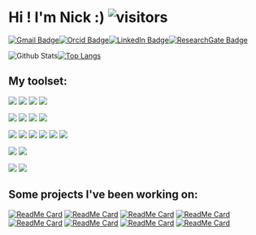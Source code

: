 # Hi ! I'm Nick :) ![visitors](https://visitor-badge.glitch.me/badge?page_id=zokin)
[![Gmail Badge](https://img.shields.io/badge/-nzioulis@gmail.com-c14438?style=plastic-square&logo=Gmail&logoColor=white&link=mailto:nzioulis@gmail.com)](mailto:nzioulis@gmail.com)[![Orcid Badge](https://img.shields.io/badge/-0000.0002.7898.9344-c14438?style=plastic-square&logo=orcid&logoColor=white&color=A6CE39)](https://orcid.org/0000-0002-7898-9344)[![LinkedIn Badge](https://img.shields.io/badge/-nick-c14438?style=plastic-square&logo=linkedin&logoColor=white&color=0077B5)](https://www.linkedin.com/in/nikolaos-zioulis)[![ResearchGate Badge](https://img.shields.io/badge/-nikolaos-c14438?style=plastic-square&logo=researchgate&logoColor=white&color=00CCBB)](https://www.researchgate.net/profile/Nikolaos_Zioulis)

![Github Stats](https://github-readme-stats.vercel.app/api?username=zokin&count_private=true&show_icons=true&theme=tokyonight)[![Top Langs](https://github-readme-stats.vercel.app/api/top-langs/?username=zokin&theme=tokyonight&langs_count=2)](https://github.com/zokin)

## My toolset:
![](https://img.shields.io/badge/Editor-VisualStudio-informational?style=flat&logo=visual-studio&logoColor=white&color=2bbc8a)
![](https://img.shields.io/badge/Editor-VisualStudioCode-informational?style=flat&logo=visual-studio-code&logoColor=white&color=2bbc8a)
![](https://img.shields.io/badge/Editor-Unity3D-informational?style=flat&logo=unity&logoColor=white&color=2bbc8a)
![](https://img.shields.io/badge/Editor-Blender-informational?style=flat&logo=blender&logoColor=white&color=2bbc8a)

![](https://img.shields.io/badge/Code-C++-informational?style=flat&logo=c%2B%2B&logoColor=white&color=2bbc8a)
![](https://img.shields.io/badge/Code-Python-informational?style=flat&logo=python&logoColor=white&color=2bbc8a)
![](https://img.shields.io/badge/Code-Csharp-informational?style=flat&logo=c-sharp&logoColor=white&color=2bbc8a)
![](https://img.shields.io/badge/Code-Tex-informational?style=flat&logo=latex&logoColor=white&color=2bbc8a)

![](https://img.shields.io/badge/Lib-ReactiveX-informational?style=flat&logo=reactivex&logoColor=white&color=2bbc8a)
![](https://img.shields.io/badge/Lib-PyTorch-informational?style=flat&logo=pytorch&logoColor=white&color=2bbc8a)
![](https://img.shields.io/badge/Lib-Cuda-informational?style=flat&logo=nvidia&logoColor=white&color=2bbc8a)
![](https://img.shields.io/badge/Lib-Boost-informational?style=flat&logo=boost&logoColor=white&color=2bbc8a)
![](https://img.shields.io/badge/Lib-OpenGL-informational?style=flat&logo=opengl&logoColor=white&color=2bbc8a)
![](https://img.shields.io/badge/Lib-Numpy-informational?style=flat&logo=numpy&logoColor=white&color=2bbc8a)

![](https://img.shields.io/badge/Tools-CMake-informational?style=flat&logo=cmake&logoColor=white&color=2bbc8a)
![](https://img.shields.io/badge/Tools-Docker-informational?style=flat&logo=docker&logoColor=white&color=2bbc8a)

![](https://img.shields.io/badge/OS-Windows-informational?style=flat&logo=windows&logoColor=white&color=2bbc8a)
![](https://img.shields.io/badge/OS-Ubuntu-informational?style=flat&logo=ubuntu&logoColor=white&color=2bbc8a)

## Some projects I've been working on:

[![ReadMe Card](https://github-readme-stats.vercel.app/api/pin/?username=VCL3D&repo=VolumetricCapture&title_color=ffffff&text_color=c9cacc&icon_color=2bbc8a&bg_color=1d1f21)](https://vcl3d.github.io/VolumetricCapture/)
[![ReadMe Card](https://github-readme-stats.vercel.app/api/pin/?username=alexd314&repo=nevergrad&title_color=ffffff&text_color=c9cacc&icon_color=2bbc8a&bg_color=1d1f21)](https://alexd314.github.io/nevergrad/)
[![ReadMe Card](https://github-readme-stats.vercel.app/api/pin/?username=VCL3D&repo=DeepDepthDenoising&title_color=ffffff&text_color=c9cacc&icon_color=2bbc8a&bg_color=1d1f21)](https://vcl3d.github.io/DeepDepthDenoising/)
[![ReadMe Card](https://github-readme-stats.vercel.app/api/pin/?username=VCL3D&repo=StructureNet&title_color=ffffff&text_color=c9cacc&icon_color=2bbc8a&bg_color=1d1f21)](https://vcl3d.github.io/StructureNet/)
[![ReadMe Card](https://github-readme-stats.vercel.app/api/pin/?username=VCL3D&repo=DeepPanoramaLighting&title_color=ffffff&text_color=c9cacc&icon_color=2bbc8a&bg_color=1d1f21)](https://vcl3d.github.io/DeepPanoramaLighting/)
[![ReadMe Card](https://github-readme-stats.vercel.app/api/pin/?username=VCL3D&repo=SphericalViewSynthesis&title_color=ffffff&text_color=c9cacc&icon_color=2bbc8a&bg_color=1d1f21)](https://vcl3d.github.io/SphericalViewSynthesis/)
[![ReadMe Card](https://github-readme-stats.vercel.app/api/pin/?username=VCL3D&repo=3D60&title_color=ffffff&text_color=c9cacc&icon_color=2bbc8a&bg_color=1d1f21)](https://vcl3d.github.io/3D60/)
[![ReadMe Card](https://github-readme-stats.vercel.app/api/pin/?username=VCL3D&repo=UAVA&title_color=ffffff&text_color=c9cacc&icon_color=2bbc8a&bg_color=1d1f21)](https://vcl3d.github.io/UAVA/)





